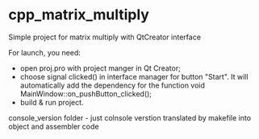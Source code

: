 # cpp_matrix_multiply
Simple project for matrix multiply with QtCreator interface 

For launch, you need:
- open proj.pro with project manger in Qt Creator;
- choose signal clicked() in interface manager for button "Start". It will automatically add the dependency for the function void MainWindow::on_pushButton_clicked();
- build & run project.

console_version folder - just colnsole verstion translated by makefile into object and assembler code
